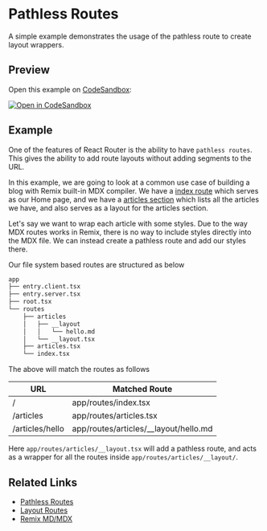 # Pathless Routes

A simple example demonstrates the usage of the pathless route to create layout wrappers.

## Preview

Open this example on [CodeSandbox](https://codesandbox.com):

<!-- TODO: update this link to the path for your example: -->

[![Open in CodeSandbox](https://codesandbox.io/static/img/play-codesandbox.svg)](https://codesandbox.io/s/github/remix-run/remix/tree/main/examples/pathless-routes)

## Example

One of the features of React Router is the ability to have `pathless routes`. This gives the ability to add route layouts without adding segments to the URL.

In this example, we are going to look at a common use case of building a blog with Remix built-in MDX compiler. We have a [index route](./app/routes/index.tsx) which serves as our Home page, and we have a [articles section](./app/routes/articles.tsx) which lists all the articles we have, and also serves as a layout for the articles section.

Let's say we want to wrap each article with some styles. Due to the way MDX routes works in Remix, there is no way to include styles directly into the MDX file. We can instead create a pathless route and add our styles there.

Our file system based routes are structured as below

```sh
app
├── entry.client.tsx
├── entry.server.tsx
├── root.tsx
└── routes
    ├── articles
    │   ├── __layout
    │   │   └── hello.md
    │   └── __layout.tsx
    ├── articles.tsx
    └── index.tsx
```

The above will match the routes as follows

| URL             | Matched Route                           |
| --------------- | --------------------------------------- |
| /               | app/routes/index.tsx                    |
| /articles       | app/routes/articles.tsx                 |
| /articles/hello | app/routes/articles/\_\_layout/hello.md |

Here `app/routes/articles/__layout.tsx` will add a pathless route, and acts as a wrapper for all the routes inside `app/routes/articles/__layout/`.

## Related Links

- [Pathless Routes](https://remix.run/docs/en/v1/api/conventions#pathless-layout-routes)
- [Layout Routes](https://remix.run/docs/en/v1/api/conventions#layout-routes)
- [Remix MD/MDX](https://remix.run/docs/en/v1/guides/mdx)

